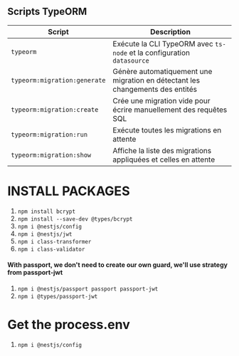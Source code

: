 ## Scripts TypeORM

| Script                        | Description |
|--------------------------------|---------------------------------------------------------------|
| `typeorm`                     | Exécute la CLI TypeORM avec `ts-node` et la configuration `datasource` |
| `typeorm:migration:generate`  | Génère automatiquement une migration en détectant les changements des entités |
| `typeorm:migration:create`    | Crée une migration vide pour écrire manuellement des requêtes SQL |
| `typeorm:migration:run`       | Exécute toutes les migrations en attente |
| `typeorm:migration:show`      | Affiche la liste des migrations appliquées et celles en attente |

# INSTALL PACKAGES
1. `npm install bcrypt`
2. `npm install --save-dev @types/bcrypt`
3. `npm i @nestjs/config`
4. `npm i @nestjs/jwt`
5. `npm i class-transformer`
6. `npm i class-validator`

#### With passport, we don't need to create our own guard, we'll use strategy from passport-jwt
1. `npm i @nestjs/passport passport passport-jwt`
2. `npm i @types/passport-jwt`

# Get the process.env 
1. `npm i @nestjs/config`